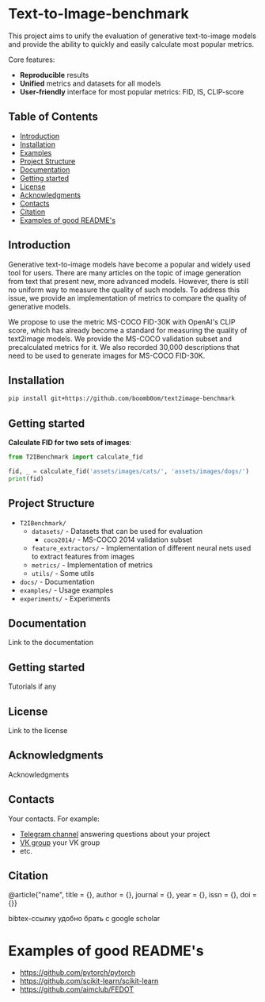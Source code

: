 # Text-to-Image-benchmark

This project aims to unify the evaluation of generative text-to-image models and provide the ability to quickly and easily calculate most popular metrics.

Core features:
- **Reproducible** results
- **Unified** metrics and datasets for all models
- **User-friendly** interface for most popular metrics: FID, IS, CLIP-score

## Table of Contents

- [Introduction](#introduction)
- [Installation](#installation)
- [Examples](#examples)
- [Project Structure](#project-structure)
- [Documentation](#documentation)
- [Getting started](#getting-started)
- [License](#license)
- [Acknowledgments](#acknowledgments)
- [Contacts](#contacts)
- [Citation](#citation)
- [Examples of good README's](#examples-of-good-readmes)

## Introduction

Generative text-to-image models have become a popular and widely used tool for users. 
There are many articles on the topic of image generation from text that present new, more advanced models.
However, there is still no uniform way to measure the quality of such models.
To address this issue, we provide an implementation of metrics to compare the quality of generative models.

We propose to use the metric MS-COCO FID-30K with OpenAI's CLIP score, which has already become a standard for measuring the quality of text2image models. 
We provide the MS-COCO validation subset and precalculated metrics for it. 
We also recorded 30,000 descriptions that need to be used to generate images for MS-COCO FID-30K.

## Installation

```bash
pip install git+https://github.com/boomb0om/text2image-benchmark
```

## Getting started

**Calculate FID for two sets of images**:

```python
from T2IBenchmark import calculate_fid

fid, _ = calculate_fid('assets/images/cats/', 'assets/images/dogs/')
print(fid)
```

## Project Structure

- `T2IBenchmark/`
  - `datasets/` - Datasets that can be used for evaluation
    - `coco2014/` - MS-COCO 2014 validation subset
  - `feature_extractors/` - Implementation of different neural nets used to extract features from images
  - `metrics/` - Implementation of metrics
  - `utils/` - Some utils
- `docs/` - Documentation
- `examples/` - Usage examples
- `experiments/` - Experiments

## Documentation

Link to the documentation

## Getting started

Tutorials if any

## License

Link to the license

## Acknowledgments

Acknowledgments

## Contacts

Your contacts. For example:

- [Telegram channel](https://t.me/) answering questions about your project
- [VK group](<https://vk.com/>) your VK group
- etc.

## Citation

@article{"name",
  title = {},
  author = {},
  journal = {},
  year = {},
  issn = {},
  doi = {}}

bibtex-ссылку удобно брать с google scholar

# Examples of good README's

- <https://github.com/pytorch/pytorch>
- <https://github.com/scikit-learn/scikit-learn>
- <https://github.com/aimclub/FEDOT>

